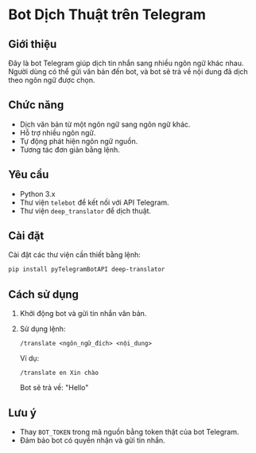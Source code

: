 # Bot Dịch Thuật trên Telegram

## Giới thiệu
Đây là bot Telegram giúp dịch tin nhắn sang nhiều ngôn ngữ khác nhau. Người dùng có thể gửi văn bản đến bot, và bot sẽ trả về nội dung đã dịch theo ngôn ngữ được chọn.

## Chức năng
- Dịch văn bản từ một ngôn ngữ sang ngôn ngữ khác.
- Hỗ trợ nhiều ngôn ngữ.
- Tự động phát hiện ngôn ngữ nguồn.
- Tương tác đơn giản bằng lệnh.

## Yêu cầu
- Python 3.x
- Thư viện `telebot` để kết nối với API Telegram.
- Thư viện `deep_translator` để dịch thuật.

## Cài đặt
Cài đặt các thư viện cần thiết bằng lệnh:

```sh
pip install pyTelegramBotAPI deep-translator
```

## Cách sử dụng
1. Khởi động bot và gửi tin nhắn văn bản.
2. Sử dụng lệnh:
   
   ```
   /translate <ngôn_ngữ_đích> <nội_dung>
   ```
   Ví dụ:
   ```
   /translate en Xin chào
   ```
   Bot sẽ trả về: "Hello"

## Lưu ý
- Thay `BOT_TOKEN` trong mã nguồn bằng token thật của bot Telegram.
- Đảm bảo bot có quyền nhận và gửi tin nhắn.



